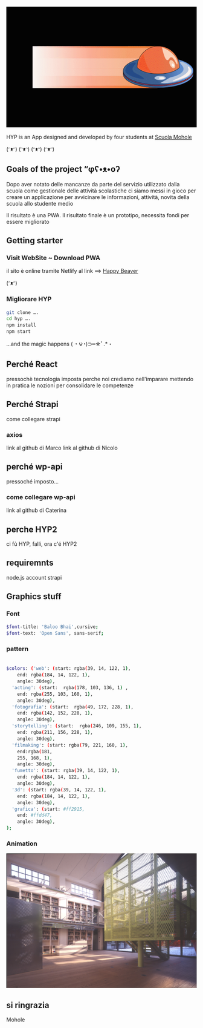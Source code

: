 ![](src/icone/ufo-blind.gif)

HYP is an App designed and developed by four students at [Scuola Mohole](https://scuola.mohole.it)

(ᵔᴥᵔ) (ᵔᴥᵔ) (ᵔᴥᵔ) (ᵔᴥᵔ) 

## Goals of the project “φʕ•ᴥ•oʔ
Dopo aver notato delle mancanze da parte del servizio utilizzato dalla scuola come gestionale delle attività scolastiche ci siamo messi in gioco per creare un applicazione per avvicinare le informazioni, attività, novita della scuola allo studente medio 

Il risultato è una PWA. 
Il risultato finale è un prototipo, necessita fondi per essere migliorato

## Getting starter
### Visit WebSite ~ Download PWA
il sito è online tramite Netlify al link ==> [Happy Beaver](https://happy-beaver-hyp.netlify.com/)

(ᵔᴥᵔ)

### Migliorare HYP

```sh
git clone …. 
cd hyp …. 
npm install
npm start
```
...and the magic happens ( ◔ ౪◔)⊃━☆ﾟ.*・

## Perché React
pressochè tecnologia imposta 
perche noi crediamo nell'imparare mettendo in pratica le nozioni 
per consolidare le competenze
    
## Perché Strapi
come collegare strapi
### axios
link al github di Marco 
link al github di Nicolo

## perché wp-api
pressoché imposto...
### come collegare wp-api
link al github di Caterina

## perche HYP2
ci fù HYP,
falli,
ora c'é HYP2

## requiremnts
node.js
account strapi 

## Graphics stuff
### Font
```sh
$font-title: 'Baloo Bhai',cursive;
$font-text: 'Open Sans', sans-serif;
```
### pattern
```sh

$colors: ('web': (start: rgba(39, 14, 122, 1),
    end: rgba(184, 14, 122, 1),
    angle: 30deg),
  'acting': (start:  rgba(178, 103, 136, 1) ,
    end: rgba(255, 103, 160, 1),
    angle: 30deg),
  'fotografia': (start:  rgba(49, 172, 228, 1),
    end: rgba(142, 152, 228, 1),
    angle: 30deg),
  'storytelling': (start:  rgba(246, 109, 155, 1),
    end: rgba(211, 156, 228, 1),
    angle: 30deg),
  'filmaking': (start: rgba(79, 221, 160, 1),
    end:rgba(181,
    255, 168, 1),
    angle: 30deg),
  'fumetto': (start: rgba(39, 14, 122, 1),
    end: rgba(184, 14, 122, 1),
    angle: 30deg),
  '3d': (start: rgba(39, 14, 122, 1),
    end: rgba(184, 14, 122, 1),
    angle: 30deg),
  'grafica': (start: #ff2915,
    end: #ffdd47,
    angle: 30deg),
);
```

### Animation
![](src/icone/mohole.jpg)

## si ringrazia
Mohole
